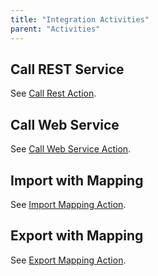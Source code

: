 ```yaml
---
title: "Integration Activities"
parent: "Activities"
---
```



## Call REST Service

See [Call Rest Action](Call+Rest+Action).

## Call Web Service

See [Call Web Service Action](Call+Web+Service+Action).

## Import with Mapping

See [Import Mapping Action](Import+Mapping+Action).

## Export with Mapping

See [Export Mapping Action](Export+Mapping+Action).

